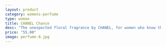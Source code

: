 ```yaml
---
layout: product
category: womens-perfume
type: woman
title: CHANEL Chance
desc: "The unexpected floral fragrance by CHANEL, for women who know that in order to be lucky, you have to believe in chance! CHANCE contains the finest raw materials: notes of White Musk, Hyacinth and Citron, Pink Pepper, Jasmine, Fresh Vetiver, Orris Absolute and Amber Patchouli. The materials are familiar, but our perception of them is completely new, because of the effect of the Unexpected Accord, which gives the fragrance its unique character. "
price: "55.00"
image: perfume-8.jpg 
---
```



